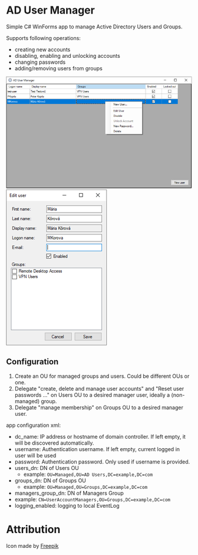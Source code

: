 # AD User Manager

Simple C# WinForms app to manage Active Directory Users and Groups.

Supports following operations:
 - creating new accounts
 - disabling, enabling and unlocking accounts
 - changing passwords
 - adding/removing users from groups

![Main form](img/mainform.png)
![User edit form](img/edituser.png)

## Configuration
1. Create an OU for managed groups and users. Could be different OUs or one.
2. Delegate "create, delete and manage user accounts" and "Reset user passwords ..." on Users OU to a desired manager user, ideally a (non-managed) group.
3. Delegate "manage membership" on Groups OU to a desired manager user.

app configuration xml:
- dc_name: IP address or hostname of domain controller. If left empty, it will be discovered automatically.
- username: Authentication username. If left empty, current logged in user will be used
- password: Authentication password. Only used if username is provided.
- users_dn: DN of Users OU
  - example: `OU=Managed,OU=AD Users,DC=example,DC=com`
- groups_dn: DN of Groups OU
  - example: `OU=Managed,OU=Groups,DC=example,DC=com`
- managers_group_dn: DN of Managers Group
 - example: `CN=UserAccountManagers,OU=Groups,DC=example,DC=com`
- logging_enabled: logging to local EventLog

# Attribution
Icon made by [Freepik](https://www.freepik.com)